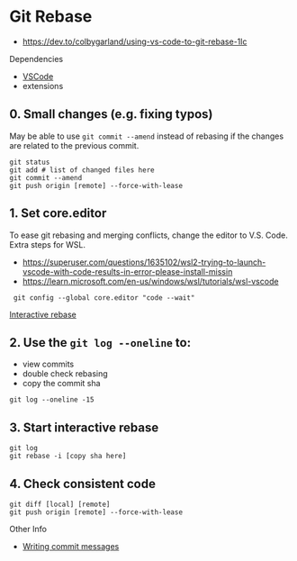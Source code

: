 # Git Rebase

* https://dev.to/colbygarland/using-vs-code-to-git-rebase-1lc

Dependencies

* [VSCode](https://code.visualstudio.com/download)
* extensions

## 0. Small changes (e.g. fixing typos)

May be able to use `git commit --amend` instead of rebasing if the changes are related to the previous commit. 

```
git status
git add # list of changed files here
git commit --amend
git push origin [remote] --force-with-lease
```

## 1. Set core.editor

To ease git rebasing and merging conflicts, change the editor to V.S. Code. Extra steps for WSL.

* https://superuser.com/questions/1635102/wsl2-trying-to-launch-vscode-with-code-results-in-error-please-install-missin
* https://learn.microsoft.com/en-us/windows/wsl/tutorials/wsl-vscode

```
 git config --global core.editor "code --wait"
```

[Interactive rebase](https://docs.github.com/en/get-started/using-git/about-git-rebase)

## 2. Use the `git log --oneline` to:

* view commits
* double check rebasing
* copy the commit sha

```
git log --oneline -15
```

## 3. Start interactive rebase

```
git log
git rebase -i [copy sha here]
```

## 4. Check consistent code

```
git diff [local] [remote]
git push origin [remote] --force-with-lease
```

Other Info

* [Writing commit messages](https://gist.github.com/robertpainsi/b632364184e70900af4ab688decf6f53)
